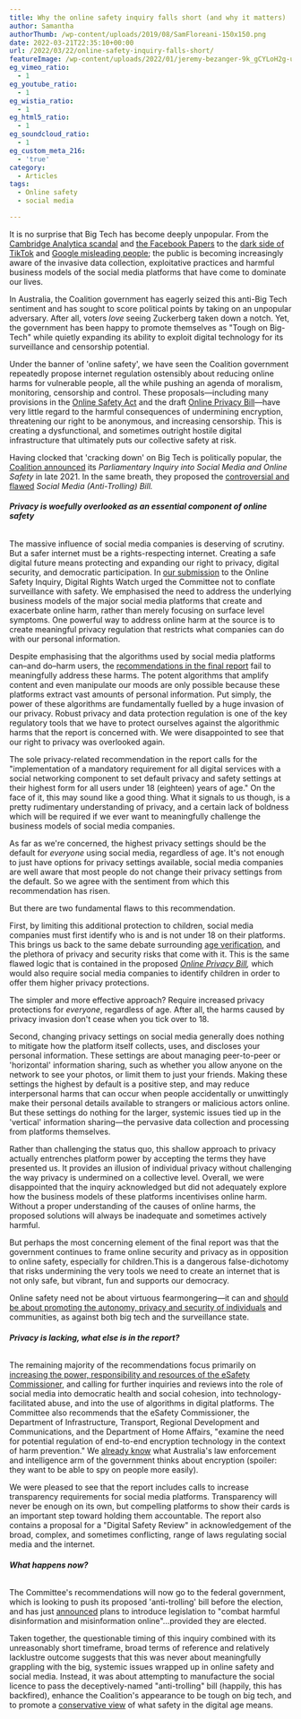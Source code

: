```yaml
---
title: Why the online safety inquiry falls short (and why it matters)
author: Samantha
authorThumb: /wp-content/uploads/2019/08/SamFloreani-150x150.png
date: 2022-03-21T22:35:10+00:00
url: /2022/03/22/online-safety-inquiry-falls-short/
featureImage: /wp-content/uploads/2022/01/jeremy-bezanger-9k_gCYLoH2g-unsplash-scaled-1.jpg
eg_vimeo_ratio:
  - 1
eg_youtube_ratio:
  - 1
eg_wistia_ratio:
  - 1
eg_html5_ratio:
  - 1
eg_soundcloud_ratio:
  - 1
eg_custom_meta_216:
  - 'true'
category:
  - Articles
tags:
  - Online safety
  - social media

---
```

It is no surprise that Big Tech has become deeply unpopular. From the [Cambridge Analytica scandal][1] and [the Facebook Papers][2] to the [dark side of TikTok][3] and [Google misleading people][4]; the public is becoming increasingly aware of the invasive data collection, exploitative practices and harmful business models of the social media platforms that have come to dominate our lives.

In Australia, the Coalition government has eagerly seized this anti-Big Tech sentiment and has sought to score political points by taking on an unpopular adversary. After all, voters _love_ seeing Zuckerberg taken down a notch. Yet, the government has been happy to promote themselves as "Tough on Big-Tech" while quietly expanding its ability to exploit digital technology for its surveillance and censorship potential.

Under the banner of 'online safety', we have seen the Coalition government repeatedly propose internet regulation ostensibly about reducing online harms for vulnerable people, all the while pushing an agenda of moralism, monitoring, censorship and control. These proposals—including many provisions in the [Online Safety Act][5] and the draft [Online Privacy Bill][6]—have very little regard to the harmful consequences of undermining encryption, threatening our right to be anonymous, and increasing censorship. This is creating a dysfunctional, and sometimes outright hostile digital infrastructure that ultimately puts our collective safety at risk.

Having clocked that 'cracking down' on Big Tech is politically popular, the [Coalition announced][7] its _Parliamentary Inquiry into Social Media and Online Safety_ in late 2021. In the same breath, they proposed the [controversial and flawed][8] _Social Media (Anti-Trolling) Bill._

###### **Privacy is woefully overlooked as an essential component of online safety**

The massive influence of social media companies is deserving of scrutiny. But a safer internet must be a rights-respecting internet. Creating a safe digital future means protecting and expanding our right to privacy, digital security, and democratic participation. In [our submission][9] to the Online Safety Inquiry, Digital Rights Watch urged the Committee not to conflate surveillance with safety. We emphasised the need to address the underlying business models of the major social media platforms that create and exacerbate online harm, rather than merely focusing on surface level symptoms. One powerful way to address online harm at the source is to create meaningful privacy regulation that restricts what companies can do with our personal information.

Despite emphasising that the algorithms used by social media platforms can–and do–harm users, the [recommendations in the final report][10] fail to meaningfully address these harms. The potent algorithms that amplify content and even manipulate our moods are only possible because these platforms extract vast amounts of personal information. Put simply, the power of these algorithms are fundamentally fuelled by a huge invasion of our privacy. Robust privacy and data protection regulation is one of the key regulatory tools that we have to protect ourselves against the algorithmic harms that the report is concerned with. We were disappointed to see that our right to privacy was overlooked again.

The sole privacy-related recommendation in the report calls for the "implementation of a mandatory requirement for all digital services with a social networking component to set default privacy and safety settings at their highest form for all users under 18 (eighteen) years of age." On the face of it, this may sound like a good thing. What it signals to us though, is a pretty rudimentary understanding of privacy, and a certain lack of boldness which will be required if we ever want to meaningfully challenge the business models of social media companies.

As far as we're concerned, the highest privacy settings should be the default for _everyone_ using social media, regardless of age. It's not enough to just have options for privacy settings available, social media companies are well aware that most people do not change their privacy settings from the default. So we agree with the sentiment from which this recommendation has risen.

But there are two fundamental flaws to this recommendation.

First, by limiting this additional protection to children, social media companies must first identify who is and is not under 18 on their platforms. This brings us back to the same debate surrounding [age verification][11], and the plethora of privacy and security risks that come with it. This is the same flawed logic that is contained in the proposed [_Online Privacy Bill_][12]_,_ which would also require social media companies to identify children in order to offer them higher privacy protections.

The simpler and more effective approach? Require increased privacy protections for _everyone_, regardless of age. After all, the harms caused by privacy invasion don't cease when you tick over to 18.

Second, changing privacy settings on social media generally does nothing to mitigate how the platform itself collects, uses, and discloses your personal information. These settings are about managing peer-to-peer or 'horizontal' information sharing, such as whether you allow anyone on the network to see your photos, or limit them to just your friends. Making these settings the highest by default is a positive step, and may reduce interpersonal harms that can occur when people accidentally or unwittingly make their personal details available to strangers or malicious actors online. But these settings do nothing for the larger, systemic issues tied up in the 'vertical' information sharing—the pervasive data collection and processing from platforms themselves.

Rather than challenging the status quo, this shallow approach to privacy actually entrenches platform power by accepting the terms they have presented us. It provides an illusion of individual privacy without challenging the way privacy is undermined on a collective level. Overall, we were disappointed that the inquiry acknowledged but did not adequately explore how the business models of these platforms incentivises online harm. Without a proper understanding of the causes of online harms, the proposed solutions will always be inadequate and sometimes actively harmful.

But perhaps the most concerning element of the final report was that the government continues to frame online security and privacy as in opposition to online safety, especially for children.This is a dangerous false-dichotomy that risks undermining the very tools we need to create an internet that is not only safe, but vibrant, fun and supports our democracy.

Online safety need not be about virtuous fearmongering—it can and [should be about promoting the autonomy, privacy and security of individuals][13] and communities, as against both big tech and the surveillance state.

###### **Privacy is lacking, what else is in the report?**

The remaining majority of the recommendations focus primarily on [increasing the power, responsibility and resources of the eSafety Commissioner][14], and calling for further inquiries and reviews into the role of social media into democratic health and social cohesion, into technology-facilitated abuse, and into the use of algorithms in digital platforms. The Committee also recommends that the eSafety Commissioner, the Department of Infrastructure, Transport, Regional Development and Communications, and the Department of Home Affairs, "examine the need for potential regulation of end-to-end encryption technology in the context of harm prevention." We [already know][15] what Australia's law enforcement and intelligence arm of the government thinks about encryption (spoiler: they want to be able to spy on people more easily).

We were pleased to see that the report includes calls to increase transparency requirements for social media platforms. Transparency will never be enough on its own, but compelling platforms to show their cards is an important step toward holding them accountable. The report also contains a proposal for a "Digital Safety Review" in acknowledgement of the broad, complex, and sometimes conflicting, range of laws regulating social media and the internet.

###### **What happens now?**

The Committee's recommendations will now go to the federal government, which is looking to push its proposed 'anti-trolling' bill before the election, and has just [announced][16] plans to introduce legislation to "combat harmful disinformation and misinformation online"&#8230;provided they are elected.

Taken together, the questionable timing of this inquiry combined with its unreasonably short timeframe, broad terms of reference and relatively lacklustre outcome suggests that this was never about meaningfully grappling with the big, systemic issues wrapped up in online safety and social media. Instead, it was about attempting to manufacture the social licence to pass the deceptively-named "anti-trolling" bill (happily, this has backfired), enhance the Coalition's appearance to be tough on big tech, and to promote a [conservative view][17] of what safety in the digital age means.

 [1]: https://www.theguardian.com/news/series/cambridge-analytica-files
 [2]: https://www.washingtonpost.com/technology/2021/10/25/what-are-the-facebook-papers/
 [3]: https://www.abc.net.au/news/2021-07-26/tiktok-algorithm-dangerous-eating-disorder-content-censorship/100277134
 [4]: https://www.abc.net.au/news/2021-04-16/google-misled-some-australian-mobile-users-over-location-history/100074292
 [5]: https://digitalrightswatch.org.au/2021/02/11/explainer-the-online-safety-bill/
 [6]: https://digitalrightswatch.org.au/2021/12/07/submission-online-privacy-bill/
 [7]: https://www.pm.gov.au/media/parliamentary-committee-put-big-tech-under-microscope
 [8]: https://www.zdnet.com/article/australias-anti-trolling-bill-blasted-by-senators-online-abuse-victims-and-organisations-alike/
 [9]: https://digitalrightswatch.org.au/2022/01/13/submission-inquiry-into-social-media-and-online-safety/
 [10]: https://www.aph.gov.au/Parliamentary_Business/Committees/House/Social_Media_and_Online_Safety/SocialMediaandSafety/Report
 [11]: https://www.crikey.com.au/2021/11/09/online-age-verification-what-is-it/
 [12]: https://consultations.ag.gov.au/rights-and-protections/online-privacy-bill-exposure-draft/
 [13]: https://overland.org.au/2022/02/online-safety-begins-with-participation/
 [14]: https://www.crikey.com.au/2022/03/16/esafety-commissioner-online-harms-review/
 [15]: https://www.itnews.com.au/news/home-affairs-says-end-to-end-encryption-is-detrimental-to-public-safety-575431
 [16]: https://minister.infrastructure.gov.au/fletcher/media-release/new-disinformation-laws
 [17]: https://junkee.com/online-safety-bill-queer-people/297980
